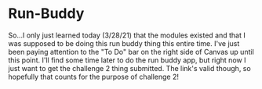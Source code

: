 # Run-Buddy
So...I only just learned today (3/28/21) that the modules existed and that I was supposed to be doing this run buddy thing this entire time.  I've just been paying attention to the "To Do" bar on the right side of Canvas up until this point.  I'll find some time later to do the run buddy app, but right now I just want to get the challenge 2 thing submitted.
The link's valid though, so hopefully that counts for the purpose of challenge 2!
